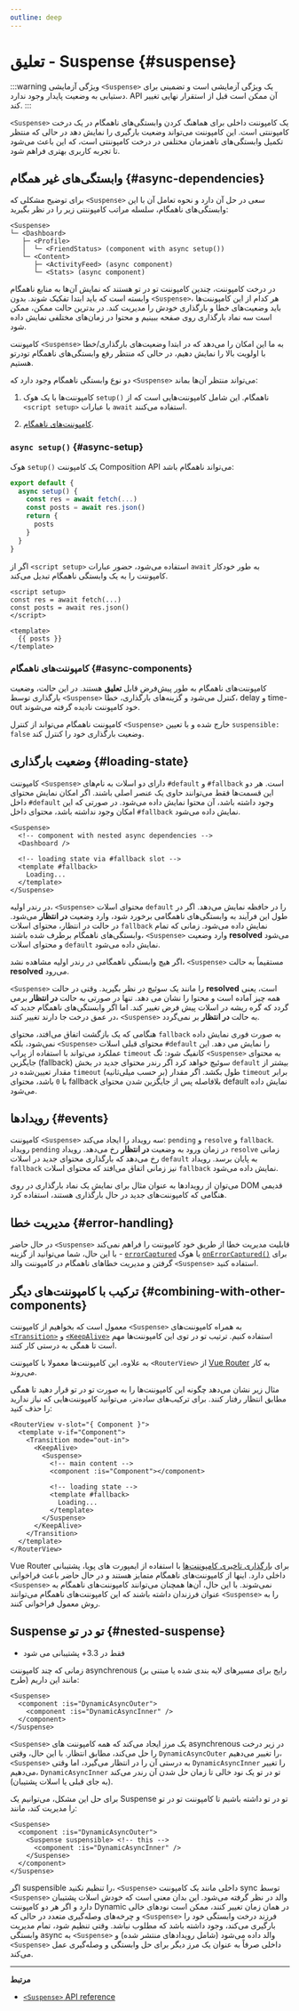 ```yaml
---
outline: deep
---
```


# تعلیق - Suspense {#suspense}

:::warning ویژگی آزمایشی
`<Suspense>` یک ویژگی آزمایشی است و تضمینی برای دستیابی به وضعیت پایدار وجود ندارد. API آن ممکن است قبل از استقرار نهایی تغییر کند.
:::

`<Suspense>` یک کامپوننت داخلی برای هماهنگ کردن وابستگی‌های ناهمگام در یک درخت کامپوننتی است. این کامپوننت می‌تواند وضعیت بارگیری را نمایش دهد در حالی که منتظر تکمیل وابستگی‌های ناهمزمان مختلفی در درخت کامپوننتی است، که این باعث می‌شود تا تجربه کاربری بهتری فراهم شود.

## وابستگی‌های غیر همگام {#async-dependencies}

برای توضیح مشکلی که `<Suspense>` سعی در حل آن دارد و نحوه تعامل آن با این وابستگی‌های ناهمگام، سلسله مراتب کامپوننتی زیر را در نظر بگیرید:

```
<Suspense>
└─ <Dashboard>
   ├─ <Profile>
   │  └─ <FriendStatus> (component with async setup())
   └─ <Content>
      ├─ <ActivityFeed> (async component)
      └─ <Stats> (async component)
```

در درخت کامپوننت، چندین کامپوننت تو در تو هستند که نمایش آن‌ها به منابع ناهمگام وابسته است که باید ابتدا تفکیک شوند. بدون `<Suspense>`، هر کدام از این کامپوننت‌ها باید وضعیت‌های خطا و بارگذاری خودش را مدیریت کند. در بدترین حالت ممکن، ممکن است سه نماد بارگذاری روی صفحه ببینیم و محتوا در زمان‌های مختلفی نمایش داده شود.

کامپوننت `<Suspense>` به ما این امکان را می‌دهد که در ابتدا وضعیت‌های بارگذاری/خطا با اولویت بالا را نمایش دهیم، در حالی که منتظر رفع وابستگی‌های ناهمگام تودرتو هستیم.

دو نوع وابستگی ناهمگام وجود دارد که `<Suspense>` می‌تواند منتظر آن‌ها بماند:

1. کامپوننت‌ها با یک هوک `setup()‎` ناهمگام. این شامل کامپوننت‌هایی است که از `<script setup>` با عبارات `await` استفاده می‌کنند.

2. [کامپوننت‌های ناهمگام](/guide/components/async).

### `async setup()‎` {#async-setup}

هوک `setup()‎` یک کامپوننت Composition API می‌تواند ناهمگام باشد:

```js
export default {
  async setup() {
    const res = await fetch(...)
    const posts = await res.json()
    return {
      posts
    }
  }
}
```

اگر از `<script setup>` استفاده می‌شود، حضور عبارات `await` به طور خودکار کامپوننت را به یک وابستگی ناهمگام تبدیل می‌کند.

```vue
<script setup>
const res = await fetch(...)
const posts = await res.json()
</script>

<template>
  {{ posts }}
</template>
```

### کامپوننت‌های ناهمگام {#async-components}

کامپوننت‌های ناهمگام به طور پیش‌فرض قابل **تعلیق** هستند. در این حالت، وضعیت بارگذاری توسط `<Suspense>` کنترل می‌شود و گزینه‌های بارگذاری، خطا، delay و time-out خود کامپوننت نادیده گرفته می‌شوند.

کامپوننت ناهمگام می‌تواند از کنترل `<Suspense>` خارج شده و با تعیین `suspensible: false` وضعیت بارگذاری خود را کنترل کند.

## وضعیت بارگذاری {#loading-state}

کامپوننت `<Suspense>` دارای دو اسلات به نام‌های `‎#default` و `‎#fallback` است. هر دو این قسمت‌ها فقط می‌توانند حاوی یک عنصر اصلی باشند. اگر امکان نمایش محتوای داخل `‎#default` وجود داشته باشد، آن محتوا نمایش داده می‌شود. در صورتی که این امکان وجود نداشته باشد، محتوای داخل `‎#fallback` نمایش داده می‌شود.

```vue-html
<Suspense>
  <!-- component with nested async dependencies -->
  <Dashboard />

  <!-- loading state via #fallback slot -->
  <template #fallback>
    Loading...
  </template>
</Suspense>
```

در رندر اولیه، `<Suspense>` محتوای اسلات `default` را در حافظه نمایش می‌دهد. اگر در طول این فرآیند به وابستگی‌های ناهمگامی برخورد شود، وارد وضعیت **در انتظار** می‌شود. در حالت در انتظار، محتوای اسلات `fallback` نمایش داده می‌شود. زمانی که تمام وابستگی‌های ناهمگام برطرف شده باشند، `<Suspense>` وارد وضعیت **resolved** می‌شود و محتوای اسلات `default` نمایش داده می‌شود.

اگر هیچ وابستگی ناهمگامی در رندر اولیه مشاهده نشد، `<Suspense>` مستقیماً به حالت **resolved** می‌رود.

`<Suspense>` را مانند یک سوئیچ در نظر بگیرید. وقتی در حالت **resolved** است، یعنی همه چیز آماده است و محتوا را نشان می دهد. تنها در صورتی به حالت **در انتظار** برمی گردد که گره ریشه در اسلات پیش فرض تغییر کند. اما اگر وابستگی‌های ناهمگام جدید که در عمق درخت جا دارند تغییر کنند، `<Suspense>` به حالت **در انتظار** بر نمی‌گردد.

هنگامی که یک بازگشت اتفاق می‌افتد، محتوای `fallback` به صورت فوری نمایش داده نمی‌شود، بلکه `<Suspense>` محتوای قبلی اسلات ‎`#default` را نمایش می دهد. این عملکرد می‌تواند با استفاده از پراپ `timeout` کانفیگ شود: تگ `<Suspense>` به محتوای جایگزین (fallback) سوئیچ خواهد کرد اگر رندر محتوای جدید در بخش `default` بیشتر از مقدار تعیین‌شده در `timeout` (بر حسب میلی‌ثانیه) طول بکشد. اگر مقدار `timeout` برابر با `0` باشد، محتوای fallback بلافاصله پس از جایگزین شدن محتوای default نمایش داده می‌شود.

## رویدادها {#events}

کامپوننت `<Suspense>` سه رویداد را ایجاد می‌کند: `pending` و `resolve` و `fallback`. رویداد `pending` در زمان ورود به وضعیت **در انتظار** رخ می‌دهد. رویداد `resolve` زمانی رخ می‌دهد که بارگذاری محتوای جدید در اسلات `default` به پایان برسد. رویداد `fallback` نیز زمانی اتفاق می‌افتد که محتوای اسلات   `fallback` نمایش داده می‌شود.

می‌توان از رویدادها به عنوان مثال برای نمایش یک نماد بارگذاری در روی DOM قدیمی هنگامی که کامپوننت‌های جدید در حال بارگذاری هستند، استفاده کرد.

## مدیریت خطا {#error-handling}

در حال حاضر `<Suspense>` قابلیت مدیریت خطا از طریق خود کامپوننت را فراهم نمی‌کند - با این حال، شما می‌توانید از گزینه [`errorCaptured`](/api/options-lifecycle#errorcaptured) یا هوک [`onErrorCaptured()‎`](/api/composition-api-lifecycle#onerrorcaptured) برای گرفتن و مدیریت خطاهای ناهمگام در کامپوننت والد `<Suspense>` استفاده کنید.

## ترکیب با کامپوننت‌های دیگر {#combining-with-other-components}

معمول است که بخواهیم از کامپوننت `<Suspense>` به همراه کامپوننت‌های [`<Transition>`](./transition) و [`<KeepAlive>`](./keep-alive) استفاده کنیم. ترتیب تو در توی این کامپوننت‌ها مهم است تا همگی به درستی کار کنند.

به علاوه، این کامپوننت‌ها معمولا با کامپوننت `<RouterView>` از [Vue Router](https://router.vuejs.org/) به کار می‌روند.

مثال زیر نشان می‌دهد چگونه این کامپوننت‌ها را به صورت تو در تو قرار دهید تا همگی مطابق انتظار رفتار کنند. برای ترکیب‌های ساده‌تر، می‌توانید کامپوننت‌هایی که نیاز ندارید را حذف کنید:

```vue-html
<RouterView v-slot="{ Component }">
  <template v-if="Component">
    <Transition mode="out-in">
      <KeepAlive>
        <Suspense>
          <!-- main content -->
          <component :is="Component"></component>

          <!-- loading state -->
          <template #fallback>
            Loading...
          </template>
        </Suspense>
      </KeepAlive>
    </Transition>
  </template>
</RouterView>
```

Vue Router برای [بارگذاری تاخیری کامپوننت‌ها](https://router.vuejs.org/guide/advanced/lazy-loading.html) با استفاده از ایمپورت های پویا، پشتیبانی داخلی دارد. اینها از کامپوننت‌های ناهمگام متمایز هستند و در حال حاضر باعث فراخوانی `<Suspense>` نمی‌شوند. با این حال، آن‌ها همچنان می‌توانند کامپوننت‌های ناهمگام به عنوان فرزندان داشته باشند که این کامپوننت‌های ناهمگام می‌توانند `<Suspense>` را به روش معمول فراخوانی کنند.

## Suspense تو در تو {#nested-suspense}

- فقط در 3.3+ پشتیبانی می شود

زمانی که چند کامپوننت asynchrenous (رایج برای مسیرهای لایه بندی شده یا مبتنی بر طرح) مانند این داریم:

```vue-html
<Suspense>
  <component :is="DynamicAsyncOuter">
    <component :is="DynamicAsyncInner" />
  </component>
</Suspense>
```

`<Suspense>` یک مرز ایجاد می‌کند که همه کامپوننت های asynchrenous در زیر درخت را حل می‌کند، مطابق انتظار. با این حال، وقتی `DynamicAsyncOuter` را تغییر می‌دهیم، `<Suspense>` به درستی آن را در انتظار می‌گیرد، اما وقتی `DynamicAsyncInner` را تغییر می‌دهیم، `DynamicAsyncInner` تو در تو یک نود خالی تا زمان حل شدن آن رندر می‌کند (به جای قبلی یا اسلات پشتیبان).

برای حل این مشکل، می‌توانیم یک Suspense تو در تو داشته باشیم تا کامپوننت تو در تو را مدیریت کند، مانند:

```vue-html
<Suspense>
  <component :is="DynamicAsyncOuter">
    <Suspense suspensible> <!-- this -->
      <component :is="DynamicAsyncInner" />
    </Suspense>
  </component>
</Suspense>
```

اگر suspensible را تنظیم نکنید، `<Suspense>` داخلی مانند یک کامپوننت sync توسط `<Suspense>` والد در نظر گرفته می‌شود. این بدان معنی است که خودش اسلات پشتیبان دارد و اگر هر دو کامپوننت Dynamic در همان زمان تغییر کنند، ممکن است نودهای خالی و چرخه‌های وصله‌گیری متعدد در حالی که `<Suspense>` فرزند درخت وابستگی خود را بارگیری می‌کند، وجود داشته باشد که مطلوب نباشد. وقتی تنظیم شود، تمام مدیریت وابستگی async به `<Suspense>` والد داده می‌شود (شامل رویدادهای منتشر شده) و `<Suspense>` داخلی صرفاً به عنوان یک مرز دیگر برای حل وابستگی و وصله‌گیری عمل می‌کند.

---

**مرتبط**

- [`‎<Suspense>‎` API reference](/api/built-in-components#suspense)

